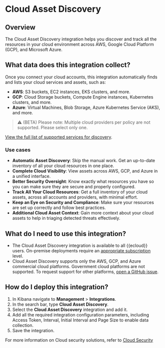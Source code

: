 # Cloud Asset Discovery

## Overview

The Cloud Asset Discovery integration helps you discover and track all the resources in your cloud environment across AWS, Google Cloud Platform (GCP), and Microsoft Azure. 

## What data does this integration collect?

Once you connect your cloud accounts, this integration automatically finds and lists your cloud services and assets, such as:

- **AWS**: S3 buckets, EC2 instances, EKS clusters, and more.
- **GCP**: Cloud Storage buckets, Compute Engine instances, Kubernetes clusters, and more.
- **Azure**: Virtual Machines, Blob Storage, Azure Kubernetes Service (AKS), and more.

> ⚠️ (BETA) Please note: Multiple cloud providers per policy are not supported. Please select only one.

[View the full list of supported services for discovery](https://github.com/elastic/cloudbeat/blob/main/internal/inventory/ASSETS.md).

### Use cases

- **Automatic Asset Discovery**: Skip the manual work. Get an up-to-date inventory of all your cloud resources in one place.
- **Complete Cloud Visibility**: View assets across AWS, GCP, and Azure in a unified interface.
- **Better Security Oversight**: Know exactly what resources you have so you can make sure they are secure and properly configured.
- **Track All Your Cloud Resources**: Get a full inventory of your cloud assets, across all accounts and providers, with minimal effort.
- **Keep an Eye on Security and Compliance**: Make sure your resources are set up correctly and follow best practices.
- **Additional Cloud Asset Context**: Gain more context about your cloud assets to help in triaging detected threats effectively.

## What do I need to use this integration?

* The Cloud Asset Discovery integration is available to all {{ecloud}} users. On-premise deployments require an [appropriate subscription](https://www.elastic.co/pricing) level.
* Cloud Asset Discovery supports only the AWS, GCP, and Azure commercial cloud platforms. Government cloud platforms are not supported. To request support for other platforms, [open a GitHub issue](https://github.com/elastic/kibana/issues/new/choose).

## How do I deploy this integration?

1. In Kibana navigate to **Management** > **Integrations**.
2. In the search bar, type **Cloud Asset Discovery**.
3. Select the **Cloud Asset Discovery** integration and add it.
4. Add all the required integration configuration parameters, including Access Token, Interval, Initial Interval and Page Size to enable data collection.
5. Save the integration.

For more information on Cloud security solutions, refer to [Cloud Security](docs-content://solutions/security/cloud.md)